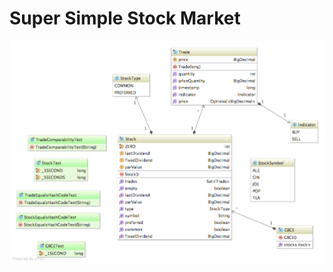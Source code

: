 # Super Simple Stock Market

![UML Class Diagram](https://github.com/emprestes/sssm/blob/master/src/img/uml.png)

